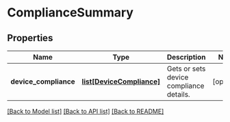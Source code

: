 # ComplianceSummary

## Properties
Name | Type | Description | Notes
------------ | ------------- | ------------- | -------------
**device_compliance** | [**list[DeviceCompliance]**](DeviceCompliance.md) | Gets or sets device compliance details. | [optional] 

[[Back to Model list]](../README.md#documentation-for-models) [[Back to API list]](../README.md#documentation-for-api-endpoints) [[Back to README]](../README.md)


